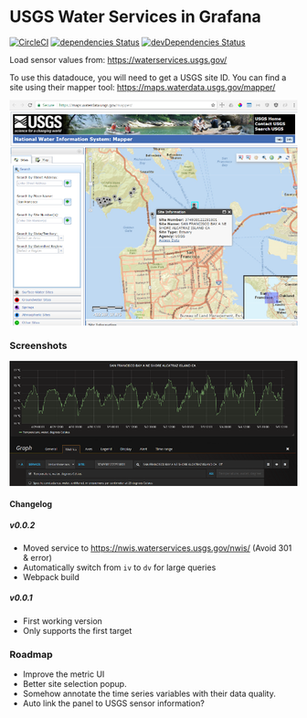 # USGS Water Services in Grafana

[![CircleCI](https://circleci.com/gh/NatelEnergy/natel-usgs-datasource/tree/master.svg?style=svg)](https://circleci.com/gh/NatelEnergy/natel-usgs-datasource/tree/master)
[![dependencies Status](https://david-dm.org/NatelEnergy/natel-usgs-datasource/status.svg)](https://david-dm.org/NatelEnergy/natel-usgs-datasource)
[![devDependencies Status](https://david-dm.org/NatelEnergy/natel-usgs-datasource/dev-status.svg)](https://david-dm.org/NatelEnergy/natel-usgs-datasource?type=dev)

Load sensor values from: https://waterservices.usgs.gov/

To use this datadouce, you will need to get a USGS site ID. You can find a site using their mapper tool:
https://maps.waterdata.usgs.gov/mapper/

![Mapper](https://raw.githubusercontent.com/NatelEnergy/natel-usgs-datasource/master/src/img/screenshot-usgs.png)

### Screenshots

![Alcatraz](https://raw.githubusercontent.com/NatelEnergy/natel-usgs-datasource/master/src/img/screenshot-site.png)

#### Changelog

##### v0.0.2

* Moved service to https://nwis.waterservices.usgs.gov/nwis/ (Avoid 301 & error)
* Automatically switch from `iv` to `dv` for large queries
* Webpack build

##### v0.0.1

* First working version
* Only supports the first target

### Roadmap

* Improve the metric UI
* Better site selection popup.
* Somehow annotate the time series variables with their data quality.
* Auto link the panel to USGS sensor information?
